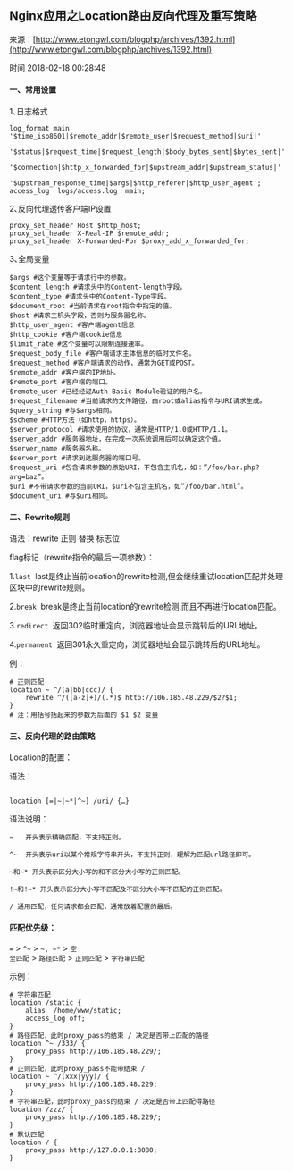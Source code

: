 ## Nginx应用之Location路由反向代理及重写策略

来源：[http://www.etongwl.com/blogphp/archives/1392.html](http://www.etongwl.com/blogphp/archives/1392.html)

时间 2018-02-18 00:28:48

#### 一、常用设置

1､日志格式

```nginx
log_format main '$time_iso8601|$remote_addr|$remote_user|$request_method|$uri|'
          '$status|$request_time|$request_length|$body_bytes_sent|$bytes_sent|'
          '$connection|$http_x_forwarded_for|$upstream_addr|$upstream_status|'
          '$upstream_response_time|$args|$http_referer|$http_user_agent';
access_log  logs/access.log  main;

```

2､反向代理透传客户端IP设置

```nginx
proxy_set_header Host $http_host;
proxy_set_header X-Real-IP $remote_addr;
proxy_set_header X-Forwarded-For $proxy_add_x_forwarded_for;

```

3､全局变量

```
$args #这个变量等于请求行中的参数。
$content_length #请求头中的Content-length字段。
$content_type #请求头中的Content-Type字段。
$document_root #当前请求在root指令中指定的值。
$host #请求主机头字段，否则为服务器名称。
$http_user_agent #客户端agent信息
$http_cookie #客户端cookie信息
$limit_rate #这个变量可以限制连接速率。
$request_body_file #客户端请求主体信息的临时文件名。
$request_method #客户端请求的动作，通常为GET或POST。
$remote_addr #客户端的IP地址。
$remote_port #客户端的端口。
$remote_user #已经经过Auth Basic Module验证的用户名。
$request_filename #当前请求的文件路径，由root或alias指令与URI请求生成。
$query_string #与$args相同。
$scheme #HTTP方法（如http，https）。
$server_protocol #请求使用的协议，通常是HTTP/1.0或HTTP/1.1。
$server_addr #服务器地址，在完成一次系统调用后可以确定这个值。
$server_name #服务器名称。
$server_port #请求到达服务器的端口号。
$request_uri #包含请求参数的原始URI，不包含主机名，如：”/foo/bar.php?arg=baz”。
$uri #不带请求参数的当前URI，$uri不包含主机名，如”/foo/bar.html”。
$document_uri #与$uri相同。
```

#### 二、Rewrite规则

语法：rewrite 正则 替换 标志位  

flag标记（rewrite指令的最后一项参数）：

1.`last`  last是终止当前location的rewrite检测,但会继续重试location匹配并处理区块中的rewrite规则。  

2.`break`  break是终止当前location的rewrite检测,而且不再进行location匹配。  

3.`redirect`  返回302临时重定向，浏览器地址会显示跳转后的URL地址。  

4.`permanent`  返回301永久重定向，浏览器地址会显示跳转后的URL地址。  

例：

```nginx
# 正则匹配
location ~ ^/(a|bb|ccc)/ {
    rewrite ^/([a-z]+)/(.*)$ http://106.185.48.229/$2?$1;
}
# 注：用括号括起来的参数为后面的 $1 $2 变量

```

#### 三、反向代理的路由策略

Location的配置：

语法：
 
```nginx

location [=|~|~*|^~] /uri/ {…}

```

语法说明：

 `=   开头表示精确匹配，不支持正则。`    

 `^~  开头表示uri以某个常规字符串开头，不支持正则，理解为匹配url路径即可。`    

 `~和~* 开头表示区分大小写的和不区分大小写的正则匹配。`    

 `!~和!~* 开头表示区分大小写不匹配及不区分大小写不匹配的正则匹配。`    

 `/ 通用匹配，任何请求都会匹配，通常放着配置的最后。`    

#### 匹配优先级：

`=` > `^~` > `~, ~*` > `空`              
`全匹配` > `路径匹配` > `正则匹配` > `字符串匹配`              

示例：
   
```nginx
# 字符串匹配
location /static {
    alias  /home/www/static;
    access_log off;
}
# 路径匹配，此时proxy_pass的结束 / 决定是否带上匹配的路径
location ^~ /333/ {
    proxy_pass http://106.185.48.229/;
}
# 正则匹配，此时proxy_pass不能带结束 /
location ~ ^/(xxx|yyy)/ {
    proxy_pass http://106.185.48.229;
}
# 字符串匹配，此时proxy_pass的结束 / 决定是否带上匹配得路径
location /zzz/ {
    proxy_pass http://106.185.48.229/;
}
# 默认匹配
location / {
    proxy_pass http://127.0.0.1:8080;
}

```

